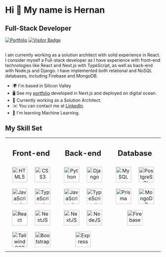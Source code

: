 # Hi 👋 My name is Hernan

## Full-Stack Developer

<div>
  <a href="https://iamhernan.com/"><img alt="Portfolio" src="https://img.shields.io/badge/Portfolio-gray?logo=react"></a>
  <a href="#"><img alt="Visitor Badge" src="https://visitor-badge.laobi.icu/badge?page_id=i-am-hernan.i-am-hernan"></a>
</div>
<br>

I am currently working as a solution architect with solid experience in React. I consider myself a Full-stack developer as I have experience with front-end technologies like React and Next.js with TypeScript, as well as back-end with Node.js and Django. I have implemented both relational and NoSQL databases, including Firebase and MongoDB.

- 🌍 I'm based in Silicon Valley
- 🖥️ See my [portfolio](https://iamhernan.com/) developed in Next.js and deployed on digital ocean.
- 🚀 Currently working as a Solution Architect.
- ✉️ You can contact me at [LinkedIn](https://www.linkedin.com/in/hernanchalco/).
- 🧠 I'm learning Machine Learning.
  <br>

## My Skill Set

<table style="border-style=dotted;">
  <tr>
    <td valign="top" align="center" width="33%">
      <h2>Front-end</h2>
        <a href="https://developer.mozilla.org/en-US/docs/Glossary/HTML5" target="_blank"><img style="margin: 10px" src="https://raw.githubusercontent.com/danielcranney/readme-generator/main/public/icons/skills/html5-colored.svg" height="50" alt="HTML5" /></a>
        <a href="https://www.w3.org/TR/CSS/#css" target="_blank"><img style="margin: 10px" src="https://raw.githubusercontent.com/danielcranney/readme-generator/main/public/icons/skills/css3-colored.svg" height="50" alt="CSS3" /></a>
        <a href="https://www.javascript.com/" target="_blank"><img style="margin: 10px" src="https://profilinator.rishav.dev/skills-assets/javascript-original.svg" alt="JavaScript" height="50" /></a>
        <a href="https://www.typescriptlang.org/" target="_blank"><img style="margin: 10px" src="https://profilinator.rishav.dev/skills-assets/typescript-original.svg" alt="TypeScript" height="50" /></a>
        <a href="https://reactjs.org/" target="_blank"><img style="margin: 10px" src="https://raw.githubusercontent.com/danielcranney/readme-generator/main/public/icons/skills/react-colored.svg" height="50" alt="React" /></a>
        <a href="https://nextjs.org/" target="_blank"><img style="margin: 10px" src="https://profilinator.rishav.dev/skills-assets/nextjs.png" alt="NextJS" height="50" /></a>
        <a href="https://www.tailwindcss.com/" target="_blank"><img style="margin: 10px" src="https://profilinator.rishav.dev/skills-assets/tailwindcss.svg" alt="Tailwind CSS" height="50" /></a>  
        <a href="https://getbootstrap.com/" target="_blank"><img style="margin: 10px" src="https://raw.githubusercontent.com/danielcranney/readme-generator/main/public/icons/skills/bootstrap-colored.svg" height="50" alt="Bootstrap" /></a>
    </td>
    <td valign="top" align="center" width="33%">
      <h2>Back-end</h2> 
        <a href="https://www.python.org/" target="_blank"><img style="margin: 10px" src="https://profilinator.rishav.dev/skills-assets/python-original.svg" alt="Python" height="50" /></a>  
        <a href="https://www.djangoproject.com/" target="_blank"><img style="margin: 10px" src="https://raw.githubusercontent.com/danielcranney/readme-generator/main/public/icons/skills/django-colored.svg" height="50" alt="Django" /></a>
        <a href="https://www.javascript.com/" target="_blank"><img style="margin: 10px" src="https://profilinator.rishav.dev/skills-assets/javascript-original.svg" alt="JavaScript" height="50" /></a>  
        <a href="https://www.typescriptlang.org/" target="_blank"><img style="margin: 10px" src="https://profilinator.rishav.dev/skills-assets/typescript-original.svg" alt="TypeScript" height="50" /></a>
        <a href="https://nextjs.org/" target="_blank"><img style="margin: 10px" src="https://profilinator.rishav.dev/skills-assets/nextjs.png" alt="NextJS" height="50" /></a>  
        <a href="https://nodejs.org/en/" target="_blank"><img style="margin: 10px" src="https://raw.githubusercontent.com/danielcranney/readme-generator/main/public/icons/skills/nodejs-colored.svg" height="50" alt="NodeJS" /></a>
        <a href="https://expressjs.com/" target="_blank"><img style="margin: 10px" src="https://raw.githubusercontent.com/danielcranney/readme-generator/main/public/icons/skills/express-colored.svg" height="50" alt="Express" /></a>
    </td>
    <td valign="top" align="center" width="33%">
      <h2>Database</h2>
        <a href="https://www.mysql.com/" target="_blank"><img style="margin: 10px" src="https://raw.githubusercontent.com/danielcranney/readme-generator/main/public/icons/skills/mysql-colored.svg" height="50" alt="MySQL" /></a>
        <a href="https://www.postgresql.org/" target="_blank"><img style="margin: 10px" src="https://profilinator.rishav.dev/skills-assets/postgresql-original-wordmark.svg" alt="PostgreSQL" height="50" /></a>  
        <a href="https://www.prisma.io/" target="_blank"><img style="margin: 10px" src="https://profilinator.rishav.dev/skills-assets/prisma.png" alt="Prisma" height="50" /></a>  
        <a href="https://www.mongodb.com/" target="_blank"><img style="margin: 10px" src="https://raw.githubusercontent.com/danielcranney/readme-generator/main/public/icons/skills/mongodb-colored.svg" height="50" alt="MongoDB" /></a>
        <a href="https://firebase.google.com/" target="_blank"><img style="margin: 10px" src="https://profilinator.rishav.dev/skills-assets/firebase.png" alt="Firebase" height="50" /></a>
    </td>
  </tr>
</table>
<br>